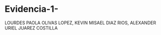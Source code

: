 # Evidencia-1-
 LOURDES PAOLA OLIVAS LOPEZ, KEVIN MISAEL DIAZ RIOS, ALEXANDER URIEL JUAREZ COSTILLA
